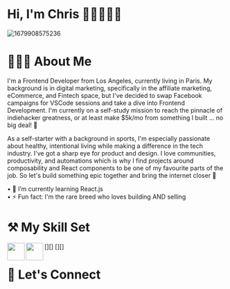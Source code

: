 # Hi, I'm Chris 👋🏼👨🏽‍💻
![1679908575236](https://user-images.githubusercontent.com/26408789/231440356-94087591-c591-4c5e-8360-a61f6c8e15d5.jpeg)

# 🏄🏽‍♂️ About Me
I'm a Frontend Developer from Los Angeles, currently living in Paris. My background is in digital marketing, specifically in the affiliate marketing, eCommerce, and Fintech space, but I've decided to swap Facebook campaigns for VSCode sessions and take a dive into Frontend Development. I'm currently on a self-study mission to reach the pinnacle of indiehacker greatness, or at least make $5k/mo from something I built ... no big deal! 💪

As a self-starter with a background in sports, I'm especially passionate about healthy, intentional living while making a difference in the tech industry. I've got a sharp eye for product and design. I love communities, productivity, and automations which is why I find projects around composability and React components to be one of my favourite parts of the job. So let's build something epic together and bring the internet closer 🚀

• 🌱 I’m currently learning React.js <br>
• ⚡️ Fun fact: I'm the rare breed who loves building AND selling 

# ⚒️ My Skill Set
[<img align="left" width="40px" src="https://img.icons8.com/color/48/null/javascript--v1.png"/>][]
[<img align="left" width="40px" src="https://img.icons8.com/officel/160/null/react.png"/>][]

# 🦜 Let's Connect

